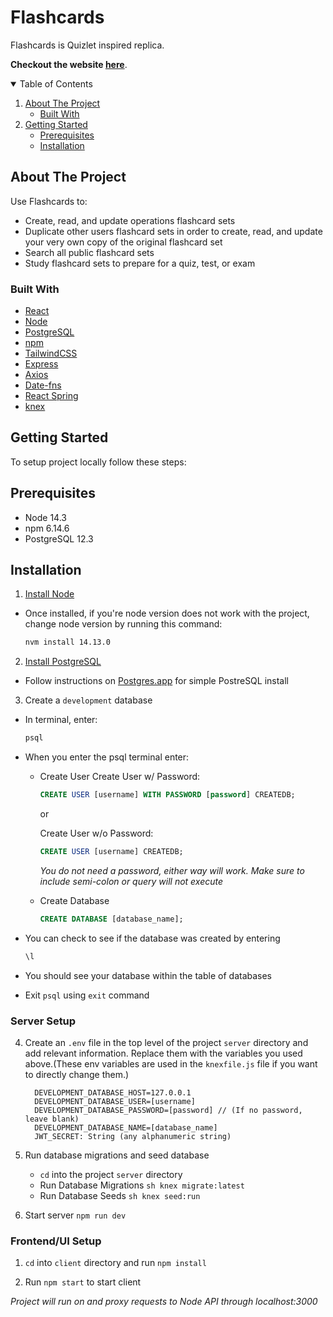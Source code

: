 # Flashcards
Flashcards is Quizlet inspired replica.

**Checkout the website [here](https://www.flashcards-qmax.cards/)**.


<details open="open">
  <summary>Table of Contents</summary>
  <ol>
    <li>
      <a href="#about-the-project">About The Project</a>
      <ul>
        <li><a href="#built-with">Built With</a></li>
      </ul>
    </li>
    <li>
      <a href="#getting-started">Getting Started</a>
      <ul>
        <li><a href="#prerequisites">Prerequisites</a></li>
        <li><a href="#installation">Installation</a></li>
      </ul>
    </li>
  </ol>
</details>

## About The Project

Use Flashcards to:

- Create, read, and update operations flashcard sets
- Duplicate other users flashcard sets in order to create, read, and update your very own copy of the original flashcard set
- Search all public flashcard sets
- Study flashcard sets to prepare for a quiz, test, or exam

### Built With

- [React](https://reactjs.org/)
- [Node](https://nodejs.org/en/)
- [PostgreSQL](https://postgresapp.com/)
- [npm](https://www.npmjs.com/)
- [TailwindCSS](https://tailwindcss.com/)
- [Express](https://expressjs.com/)
- [Axios](https://github.com/axios/axios)
- [Date-fns](https://date-fns.org/docs/)
- [React Spring](https://www.react-spring.io/)
- [knex](https://knexjs.org/)



## Getting Started

To setup project locally follow these steps:

## Prerequisites

* Node 14.3
* npm 6.14.6
* PostgreSQL 12.3

## Installation

1. [Install Node](https://nodejs.org/en/)

  - Once installed, if you're node version does not work with the project, change node version by running this command:
    ```sh
    nvm install 14.13.0
    ```

2. [Install PostgreSQL](https://postgresapp.com/)

  - Follow instructions on [Postgres.app](https://postgresapp.com/) for simple PostreSQL install

3. Create a ```development``` database

  - In terminal, enter: 
      
      ```sh 
      psql
      ```
      
  - When you enter the psql terminal enter:
  
      - Create User
          Create User w/ Password:
          ```sql 
          CREATE USER [username] WITH PASSWORD [password] CREATEDB;
          ```
         or
         
         Create User w/o Password:
          ```sql 
          CREATE USER [username] CREATEDB;
          ```
          *You do not need a password, either way will work. Make sure to include semi-colon or query will not execute*
          
       - Create Database
          ```sql 
          CREATE DATABASE [database_name];
          ```
          
  - You can check to see if the database was created by entering 
      ```sh 
      \l
      ```
      
  - You should see your database within the table of databases
 
  - Exit ```psql``` using ```exit``` command

### Server Setup

4. Create an ```.env``` file in the top level of the project ```server``` directory and add relevant information. Replace them with the variables you used above.(These env variables are used in the ```knexfile.js``` file if you want to directly change them.) 
  
      ```
        DEVELOPMENT_DATABASE_HOST=127.0.0.1
        DEVELOPMENT_DATABASE_USER=[username]
        DEVELOPMENT_DATABASE_PASSWORD=[password] // (If no password, leave blank)
        DEVELOPMENT_DATABASE_NAME=[database_name]
        JWT_SECRET: String (any alphanumeric string)
      ```
      
5. Run database migrations and seed database
    - ```cd``` into the project ```server``` directory
    - Run Database Migrations
    ```sh knex migrate:latest```
    - Run Database Seeds
    ```sh knex seed:run```
    
6. Start server
    ```npm run dev```

### Frontend/UI Setup
  
1. ```cd``` into ```client``` directory and run ```npm install```

2. Run ```npm start``` to start client

*Project will run on and proxy requests to Node API through localhost:3000*


<!--- ### Setup List
* Server Directory Setup
  * Npm Install
  * Check Postgres installation - https://postgresapp.com/
  * psql to setup database
    * development
    * test
  * knexfile
    * Create an env file
      * Auth
        * JWT_SECRET
      * Knex
        * DATABASE SETUP - ENV
          * Development
            * HOST
            * USER
            * PASSWORD
            * DATABASE
          * Test
            * HOST
            * USER
            * PASSWORD
            * DATABASE 
        * psql - Command Line
          * Type 'psql'
          * Type 'CREATE DATABASE [databasename];'
          * database created, repeat for test database if using it
   * npm run dev - Run project in development mode --->
